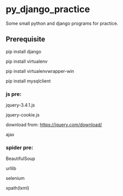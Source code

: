 # py_django_practice

Some small python and django programs for practice.

## Prerequisite
pip install django

pip install virtualenv

pip install virtualenvwrapper-win

pip install mysqlclient

### js pre:
jquery-3.4.1.js

jquery-cookie.js

download from: https://jquery.com/download/

ajax

### spider pre:

BeautifulSoup

urllib

selenium

xpath(lxml)

